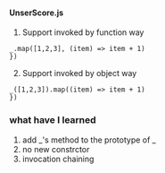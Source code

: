 #### UnserScore.js


1. Support invoked by function way

```
_.map([1,2,3], (item) => item + 1)
})
```


2. Support invoked by object way
```
_([1,2,3]).map((item) => item + 1)
})
```

### what have I learned

1. add _'s method to the prototype of _
2. no new constrctor
3. invocation chaining 
